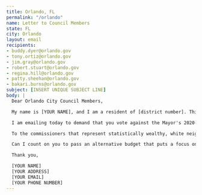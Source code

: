 ```yaml
---
title: Orlando, FL
permalink: "/orlando"
name: Letter to Council Members
state: FL
city: Orlando
layout: email
recipients:
- buddy.dyer@orlando.gov
- tony.ortiz@orlando.gov
- jim.gray@orlando.gov
- robert.stuart@orlando.gov
- regina.hill@orlando.gov
- patty.sheehan@orlando.gov
- bakari.burns@orlando.gov
subject: [INSERT UNIQUE SUBJECT LINE]
body: |
  Dear Orlando City Council Members,

  My name is [YOUR NAME], and I am a resident of [district number]. This year, Mayor Dyer expressed that community safety was his top priority, yet only allocated 10,841,328 (0.8% of total budget) toward affordable housing and community development. Rather than prioritize quality of life for all of Orlando with a proportional housing and development budget, Mayor Dyer chose to prioritize OPD with a budget of 187,104,901 (13.7% of total budget) with an additional $4,432,857 for non-departmental costs.

  I am emailing today to demand that you vote against the Mayor's 2020-2021 proposed budget. Furthermore, I urge you to pressure the office of the mayor towards an ethical and equal reallocation of the budget away from OPD and towards safe housing, social services, and education programs, effective at the beginning of FY 2020-2021. Mayor Dyer has become complicit in his tenure as mayor with police brutality and I am asking that city officials lobby the same amount of attention and effort towards finding sustainable, longterm change for our entire community. Research shows that a living wage, access to holistic health services and treatment, educational opportunity, and stable housing are far more successful at reducing crime than police or prisons.

  To the commissioners that represent statistically wealthy, white neighborhoods, do not forget our poor communities and communities of color who are disproportionate targets of police violence.

  Can I count on you to pass an alternative budget that puts a focus on social service programs? If not, you can count on me to help ensure you are voted out of office.

  Thank you,

  [YOUR NAME]
  [YOUR ADDRESS]
  [YOUR EMAIL]
  [YOUR PHONE NUMBER]
---
```


